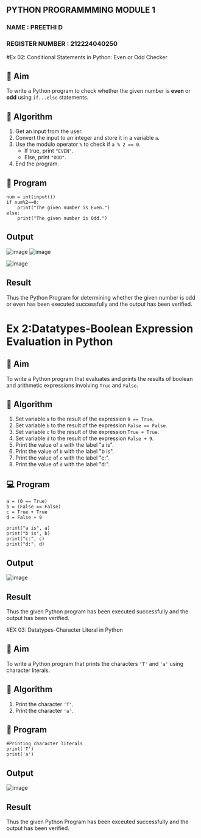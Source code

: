 ## PYTHON PROGRAMMMING MODULE 1
### NAME : PREETHI D
### REGISTER NUMBER : 212224040250
#Ex 02: Conditional Statements in Python: Even or Odd Checker

## 🎯 Aim
To write a Python program to check whether the given number is **even** or **odd** using `if...else` statements.

## 🧠 Algorithm
1. Get an input from the user.
2. Convert the input to an integer and store it in a variable `a`.
3. Use the modulo operator `%` to check if `a % 2 == 0`.
   - If true, print `"EVEN"`.
   - Else, print `"ODD"`.
4. End the program.

## 🧾 Program
```
num = int(input())
if num%2==0:
    print("The given number is Even.")
else:
    print("The given number is Odd.")
```

## Output
![image](https://github.com/user-attachments/assets/4f08905f-ea30-47e7-98d7-9ee4de2c5ae5)
![image](https://github.com/user-attachments/assets/1bb146dc-ffba-402b-a1e6-95fb70d1e7ec)


![image](https://github.com/user-attachments/assets/9b711cd5-c760-43c1-ab42-93236dc4cec7)

## Result
Thus the Python Program for determining whether the given number is odd or even has been executed successfully and the output has been verified.

# Ex 2:Datatypes-Boolean Expression Evaluation in Python

## 🎯 Aim
To write a Python program that evaluates and prints the results of boolean and arithmetic expressions involving `True` and `False`.

## 🧠 Algorithm
1. Set variable `a` to the result of the expression `0 == True`.
2. Set variable `b` to the result of the expression `False == False`.
3. Set variable `c` to the result of the expression `True + True`.
4. Set variable `d` to the result of the expression `False + 9`.
5. Print the value of `a` with the label "a is".
6. Print the value of `b` with the label "b is".
7. Print the value of `c` with the label "c:".
8. Print the value of `d` with the label "d:".

## 💻 Program
```
a = (0 == True)
b = (False == False)
c = True + True
d = False + 9

print("a is", a)
print("b is", b)
print("c:", c)
print("d:", d)

```

## Output
![image](https://github.com/user-attachments/assets/ab074744-cb85-49ec-8e6c-9978c1a4a511)

## Result
Thus the given Python program has been executed successfully and the output has been verified.

#EX 03:  Datatypes-Character Literal in Python

## 🎯 Aim
To write a Python program that prints the characters `'T'` and `'a'` using character literals.

## 🧠 Algorithm
1. Print the character `'T'`.
2. Print the character `'a'`.

## 🧾 Program
```
#Printing character literals
print('T')
print('a')
```
## Output
![image](https://github.com/user-attachments/assets/76f0b14c-067d-4353-b6c4-ac14d4c352e7)

## Result
Thus the given Python Program has been exceuted successfully and the output has been verified.

